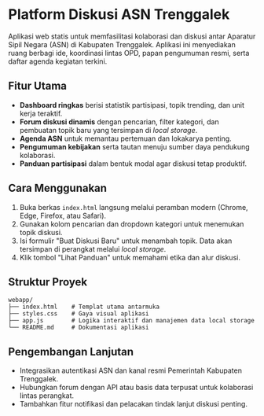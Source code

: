 # Platform Diskusi ASN Trenggalek

Aplikasi web statis untuk memfasilitasi kolaborasi dan diskusi antar Aparatur Sipil Negara (ASN) di Kabupaten Trenggalek. Aplikasi ini menyediakan ruang berbagi ide, koordinasi lintas OPD, papan pengumuman resmi, serta daftar agenda kegiatan terkini.

## Fitur Utama

- **Dashboard ringkas** berisi statistik partisipasi, topik trending, dan unit kerja teraktif.
- **Forum diskusi dinamis** dengan pencarian, filter kategori, dan pembuatan topik baru yang tersimpan di _local storage_.
- **Agenda ASN** untuk memantau pertemuan dan lokakarya penting.
- **Pengumuman kebijakan** serta tautan menuju sumber daya pendukung kolaborasi.
- **Panduan partisipasi** dalam bentuk modal agar diskusi tetap produktif.

## Cara Menggunakan

1. Buka berkas `index.html` langsung melalui peramban modern (Chrome, Edge, Firefox, atau Safari).
2. Gunakan kolom pencarian dan dropdown kategori untuk menemukan topik diskusi.
3. Isi formulir "Buat Diskusi Baru" untuk menambah topik. Data akan tersimpan di perangkat melalui _local storage_.
4. Klik tombol "Lihat Panduan" untuk memahami etika dan alur diskusi.

## Struktur Proyek

```
webapp/
├── index.html    # Templat utama antarmuka
├── styles.css    # Gaya visual aplikasi
├── app.js        # Logika interaktif dan manajemen data local storage
└── README.md     # Dokumentasi aplikasi
```

## Pengembangan Lanjutan

- Integrasikan autentikasi ASN dan kanal resmi Pemerintah Kabupaten Trenggalek.
- Hubungkan forum dengan API atau basis data terpusat untuk kolaborasi lintas perangkat.
- Tambahkan fitur notifikasi dan pelacakan tindak lanjut diskusi penting.
